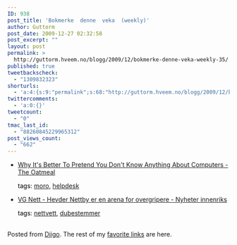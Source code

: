```yaml
---
ID: 938
post_title: 'Bokmerke  denne  veka  (weekly)'
author: Guttorm
post_date: 2009-12-27 02:32:58
post_excerpt: ""
layout: post
permalink: >
  http://guttorm.hveem.no/blogg/2009/12/bokmerke-denne-veka-weekly-35/
published: true
tweetbackscheck:
  - "1309832323"
shorturls:
  - 'a:4:{s:9:"permalink";s:68:"http://guttorm.hveem.no/blogg/2009/12/bokmerke-denne-veka-weekly-35/";s:7:"tinyurl";s:26:"http://tinyurl.com/yzgs5x5";s:4:"isgd";s:18:"http://is.gd/7E5IX";s:5:"bitly";s:20:"http://bit.ly/4FH5DB";}'
twittercomments:
  - 'a:0:{}'
tweetcount:
  - "0"
tmac_last_id:
  - "88260845229965312"
post_views_count:
  - "662"
---
```

<ul class='diigo-linkroll'><li><p class='diigo-link'><a rel='nofollow' href='http://theoatmeal.com/comics/computers'>Why It's Better To Pretend You Don't Know Anything About Computers - The Oatmeal</a></p><p class='diigo-tags'><a style='color:#000 !important;text-decoration:none !important;' href='http://www.diigo.com/cloud/guttorm1979'>tags</a>: <a href='http://www.diigo.com/user/guttorm1979/moro'>moro</a>, <a href='http://www.diigo.com/user/guttorm1979/helpdesk'>helpdesk</a></p></li><li><p class='diigo-link'><a rel='nofollow' href='http://www.vg.no/iphone/article.php?artid=583202'>VG Nett - Hevder Nettby er en arena for overgripere  - Nyheter innenriks</a></p><p class='diigo-tags'><a style='color:#000 !important;text-decoration:none !important;' href='http://www.diigo.com/cloud/guttorm1979'>tags</a>: <a href='http://www.diigo.com/user/guttorm1979/nettvett'>nettvett</a>, <a href='http://www.diigo.com/user/guttorm1979/dubestemmer'>dubestemmer</a></p></li></ul><br />Posted from <a href='http://www.diigo.com'>Diigo</a>. The rest of my <a href='http://www.diigo.com/user/guttorm1979'>favorite links</a> are here.